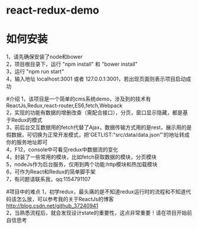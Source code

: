 # react-redux-demo 
# 如何安装
1，请先确保安装了node和bower<br>
2，项目根目录下，运行 "npm install" 和 "bower install"<br>
3，运行 "npm run start"<br>
4，输入地址 localhost:3001 或者 127.0.0.1:3001，若出现页面则表示项目启动成功

#介绍
1，该项目是一个简单的cms系统demo，涉及到的技术有ReactJs,Redux,react-router,ES6,fetch,Webpack<br>
2，实现的功能有数据的增删改查（需配合接口），分页，窗口显示隐藏，都是基于Redux的模式<br>
3，前后台交互数据用的fetch代替了Ajax，数据传输方式用的是rest，展示用的是假数据，可切换为正常开发模式，把'GETLIST:"src/data/data.json"'的地址转成你的服务地址即可<br>
4，F12，console中可看见redux中数据流的变化<br>
4，封装了一些常用的模块，比如fetch获取数据的模块，分页模块<br>
5，nodeJs作为后台服务，仅用到两个功能:http模块和热加载模块<br>
6，可作为React和Redux的简单脚手架<br>
7，有问题请联系我，qq:1154791107<br>

#项目中的难点
1，初学redux，最头痛的是不知道redux运行时的流程和不知道代码该怎么放，可以参考我的关于ReactJs的博客 http://blog.csdn.net/github_37240941<br>
2，当熟悉流程后，就会发现设计state的重要性，这点非常重要！请在项目开始前自信思考<br>
